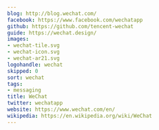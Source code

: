 ```yaml
---
blog: http://blog.wechat.com/
facebook: https://www.facebook.com/wechatapp
github: https://github.com/tencent-wechat
guide: https://wechat.design/
images:
- wechat-tile.svg
- wechat-icon.svg
- wechat-ar21.svg
logohandle: wechat
skipped: 0
sort: wechat
tags:
- messaging
title: WeChat
twitter: wechatapp
website: https://www.wechat.com/en/
wikipedia: https://en.wikipedia.org/wiki/WeChat
---
```


